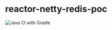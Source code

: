# reactor-netty-redis-poc

![Java CI with Gradle](https://github.com/mardld/reactor-netty-redis-poc/workflows/Java%20CI%20with%20Gradle/badge.svg)
